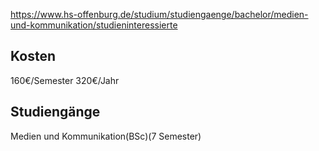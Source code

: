 https://www.hs-offenburg.de/studium/studiengaenge/bachelor/medien-und-kommunikation/studieninteressierte
## Kosten
160€/Semester
320€/Jahr
## Studiengänge
Medien und Kommunikation(BSc)(7 Semester)